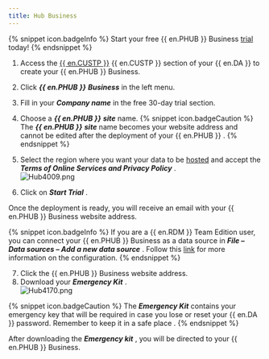 ```yaml
---
title: Hub Business
---
```

{% snippet icon.badgeInfo %} 
Start your free {{ en.PHUB }} Business &#32; [trial](https://password.devolutions.net/business/sign-up) today! 
{% endsnippet %}
 
1. Access the [{{ en.CUSTP }}](https://portal.devolutions.com/password-hub) {{ en.CUSTP }} section of your {{ en.DA }} to create your {{ en.PHUB }} Business. 
1. Click ***{{ en.PHUB }}*** ***Business*** in the left menu. 
1. Fill in your ***Company name*** in the free 30-day trial section. 
1. Choose a ***{{ en.PHUB }}*** ***site*** name. 
{% snippet icon.badgeCaution %} 
The ***{{ en.PHUB }}*** ***site*** name becomes your website address and cannot be edited after the deployment of your {{ en.PHUB }} . 
{% endsnippet %}
 
5. Select the region where you want your data to be [hosted](/kb/password-hub/knowledge-base/hosting-region-password-hub/) and accept the ***Terms of Online Services and Privacy Policy*** .  
![Hub4009.png](/img/en/hub/Hub4009.png) 
1. Click on ***Start Trial*** .  

Once the deployment is ready, you will receive an email with your {{ en.PHUB }} Business website address.  

{% snippet icon.badgeInfo %} 
If you are a {{ en.RDM }} Team Edition user, you can connect your {{ en.PHUB }} Business as a data source in ***File – Data sources – Add a new data source*** . Follow this [link](/kb/remote-desktop-manager/how-to-articles/integrate-hub-business-rdm/) for more information on the configuration. 
{% endsnippet %}
 
7. Click the {{ en.PHUB }} Business website address. 
1. Download your ***Emergency Kit*** .  
![Hub4170.png](/img/en/hub/Hub4170.png) 

{% snippet icon.badgeCaution %} 
The ***Emergency Kit*** contains your emergency key that will be required in case you lose or reset your {{ en.DA }} password. Remember to keep it in a safe place . 
{% endsnippet %}
 
After downloading the ***Emergency kit*** , you will be directed to your {{ en.PHUB }} Business. 


